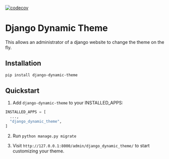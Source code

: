 [![codecov](https://codecov.io/gh/Segelzwerg/django-dynamic-theme/graph/badge.svg?token=YBTYAESSWE)](https://codecov.io/gh/Segelzwerg/django-dynamic-theme)

# Django Dynamic Theme
This allows an administrator of a django website to change the theme on the fly.

## Installation

```sh
pip install django-dynamic-theme
```

## Quickstart

1. Add `django-dynamic-theme` to your INSTALLED_APPS:

```python
INSTALLED_APPS = [
  ...,
  "django_dynamic_theme",
]
```

2. Run `python manage.py migrate`

3. Visit `http://127.0.0.1:8000/admin/django_dynamic_theme/` to start customizing your theme.
